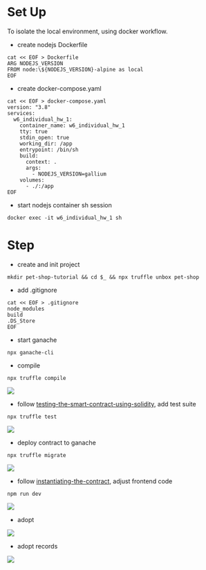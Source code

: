 # Set Up
To isolate the local environment, using docker workflow.

- create nodejs Dockerfile
```shell
cat << EOF > Dockerfile
ARG NODEJS_VERSION
FROM node:\${NODEJS_VERSION}-alpine as local
EOF
```
- create docker-compose.yaml
```shell
cat << EOF > docker-compose.yaml
version: "3.8"
services:
  w6_individual_hw_1:
    container_name: w6_individual_hw_1
    tty: true
    stdin_open: true
    working_dir: /app
    entrypoint: /bin/sh
    build:
      context: .
      args:
        - NODEJS_VERSION=gallium
    volumes:
      - ./:/app
EOF
```

- start nodejs container sh session
```shell
docker exec -it w6_individual_hw_1 sh
```


# Step

- create and init project 
```shell
mkdir pet-shop-tutorial && cd $_ && npx truffle unbox pet-shop
```
- add .gitignore
```shell
cat << EOF > .gitignore
node_modules
build
.DS_Store
EOF
```
- start ganache 
```shell
npx ganache-cli
```

- compile
```shell
npx truffle compile
```
![](./screenshots/compile.png)

- follow [testing-the-smart-contract-using-solidity](https://trufflesuite.com/tutorial/#testing-the-smart-contract-using-solidity), add test suite
```shell
npx truffle test
```
![](./screenshots/test.png)

- deploy contract to ganache
```shell
npx truffle migrate
```
![](./screenshots/deploy.png)

- follow [instantiating-the-contract](https://trufflesuite.com/tutorial/#instantiating-the-contract), adjust frontend code

```shell
npm run dev
```
![](./screenshots/npm_run_dev.png)

- adopt

![](./screenshots/adopt_confirm.png)

- adopt records

![](./screenshots/adopt_records.png)